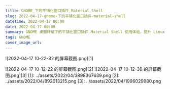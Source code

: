 ```yaml
---
title: GNOME_下的平铺化窗口插件_Material_Shell
slug: 2022-04-17-gnome-下的平铺化窗口插件-material-shell
datetime: 2022-04-17 00:00
date: 2022-04-17 00:00
summary: GNOME 桌面环境下的平铺化窗口插件 Material Shell 使用体验，提升 Linux 桌面效率的实用工具。
tags: GNOME
cover_image_url: 
---
```

![2022-04-17 10-22-32 的屏幕截图.png][1]
<!--more-->
![2022-04-17 10-12-22 的屏幕截图.png][2]
![2022-04-17 10-12-30 的屏幕截图.png][3]
  [1]: ../assets/2022/04/3898367639.png
  [2]: ../assets/2022/04/892013215.png
  [3]: ../assets/2022/04/1996029980.png
